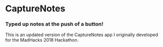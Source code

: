 # CaptureNotes
### Typed up notes at the push of a button!

This is an updated version of the CaptureNotes app I originally developed for the MadHacks 2018 Hackathon.
